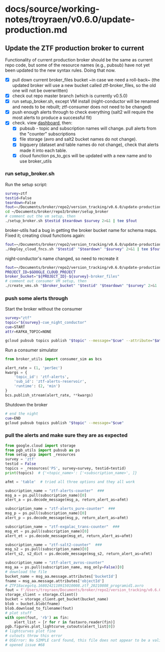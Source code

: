 # docs/source/working-notes/troyraen/v0.6.0/update-production.md

## Update the ZTF production broker to current

Functionality of current production broker should be the same as current repo code,
but some of the resource names (e.g., pubsub) have not yet been updated to the new syntax rules.
Doing that now.

- [x]  pull down current broker_files bucket ~in case we need a roll-back~ (the updated broker will use a new bucket called ztf-broker_files, so the old one will not be overwritten)
- [x]  check out repo master branch (which is currently v0.5.0)
- [x]  run setup_broker.sh, except VM install (night-conductor will be renamed and needs to be rebuilt; ztf-consumer does not need to be changed)
- [x]  push enough alerts through to check everything (salt2 will require the most alerts to produce a successful fit)
- [x]  check. view [dashboard](https://console.cloud.google.com/monitoring/dashboards/builder/broker-instance-ztf-False?project=ardent-cycling-243415&dashboardBuilderState=%257B%2522editModeEnabled%2522:false%257D&startTime=20210807T153048-04:00&endTime=20210807T163000-04:00), then:
    - [x]  pubsub - topic and subscription names will change. pull alerts from the "counter" subscriptions
    - [x]  file storage (avro and salt2 bucket names do not change).
    - [x]  bigquery (dataset and table names do not change), check that alerts made it into each table.
    - [x]  cloud function ps_to_gcs will be updated with a new name and to use broker_utils

### run setup_broker.sh

Run the setup script:
```bash
survey=ztf
testid=False
teardown=False
fout=~/Documents/broker/repo2/version_tracking/v0.6.0/update-production.out
cd ~/Documents/broker/repo3/broker/setup_broker
# comment out the vm setup, then
./setup_broker.sh $testid $teardown $survey 2>&1 | tee $fout
```

broker-utils had a bug in getting the broker bucket name for schema maps.
Fixed it; creating cloud functions again:
```bash
fout=~/Documents/broker/repo2/version_tracking/v0.6.0/update-production-CF-retry.out
./deploy_cloud_fncs.sh "$testid" "$teardown" "$survey" 2>&1 | tee $fout
```

night-conductor's name changed, so need to recreate it
```bash
fout=~/Documents/broker/repo2/version_tracking/v0.6.0/update-production-NC-create.out
PROJECT_ID=$GOOGLE_CLOUD_PROJECT
broker_bucket="${PROJECT_ID}-${survey}-broker_files"
# comment out consumer VM setup, then
./create_vms.sh "$broker_bucket" "$testid" "$teardown" "$survey" 2>&1 | tee $fout
```

### push some alerts through

Start the broker without the consumer
```bash
survey="ztf"
topic="${survey}-cue_night_conductor"
cue=START
attr=KAFKA_TOPIC=NONE

gcloud pubsub topics publish "$topic" --message="$cue" --attribute="$attr"
```

Run a consumer simulator
```python
from broker_utils import consumer_sim as bcs

alert_rate = (1, 'perSec')
kwargs = {
    'topic_id': 'ztf-alerts',
    'sub_id': 'ztf-alerts-reservoir',
    'runtime': (2, 'min')
}
bcs.publish_stream(alert_rate, **kwargs)
```

Shutdown the broker
```bash
# end the night
cue=END
gcloud pubsub topics publish "$topic" --message="$cue"
```

### pull the alerts and make sure they are as expected

```python
from google.cloud import storage
from pgb_utils import pubsub as ps
from setup_gcp import _resources
survey = 'ztf'
testid = False
topics = _resources('PS', survey=survey, testid=testid)
print(topics)  # {'<topic_name>': ['<subscription_name>', ]}

afmt = 'table'  # tried all three options and they all work

subscription_name = "ztf-alerts-counter"  ###
msg_a = ps.pull(subscription_name)[0]
alert_a = ps.decode_message(msg_a, return_alert_as=afmt)

subscription_name = "ztf-alerts_pure-counter"  ###
msg_p = ps.pull(subscription_name)[0]
alert_p = ps.decode_message(msg_p, return_alert_as=afmt)

subscription_name = "ztf-exgalac_trans-counter"  ###
msg_et = ps.pull(subscription_name)[0]
alert_et = ps.decode_message(msg_et, return_alert_as=afmt)

subscription_name = "ztf-salt2-counter"  ###
msg_s2 = ps.pull(subscription_name)[0]
alert_s2, s2_dict = ps.decode_message(msg_s2, return_alert_as=afmt)

subscription_name = "ztf-alert_avros-counter"
msg_aa = ps.pull(subscription_name, msg_only=False)[0]
# download the file
bucket_name = msg_aa.message.attributes['bucketId']
fname = msg_aa.message.attributes['objectId']
# ZTF18acegotq.1680242110915010008.ztf_20210808_programid1.avro
fout = f'/Users/troyraen/Documents/broker/repo2/version_tracking/v0.6.0/{fname}'
storage_client = storage.Client()
bucket = storage_client.get_bucket(bucket_name)
blob = bucket.blob(fname)
blob.download_to_filename(fout)
# plot stuff
with open(fout, 'rb') as fin:
    alert_list = [r for r in fastavro.reader(fin)]
pgb.figures.plot_lightcurve_cutouts(alert_list[0])
# lightcurves plot fine
# cutouts throw this error
# OSError: No SIMPLE card found, this file does not appear to be a valid FITS file
# opened issue #68
```
